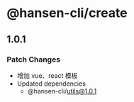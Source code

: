 # @hansen-cli/create

## 1.0.1

### Patch Changes

- 增加 vue、react 模板
- Updated dependencies
  - @hansen-cli/utils@1.0.1
